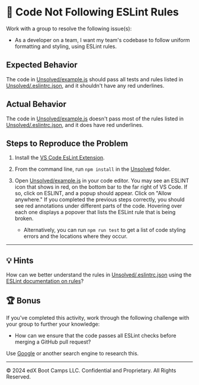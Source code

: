 # 🐛 Code Not Following ESLint Rules

Work with a group to resolve the following issue(s):

* As a developer on a team, I want my team's codebase to follow uniform formatting and styling, using ESLint rules.

## Expected Behavior

The code in [Unsolved/example.js](Unsolved/example.js) should pass all tests and rules listed in [Unsolved/.eslintrc.json](Unsolved/.eslintrc.json), and it shouldn't have any red underlines.

## Actual Behavior

The code in [Unsolved/example.js](Unsolved/example.js) doesn't pass most of the rules listed in [Unsolved/.eslintrc.json](Unsolved/.eslintrc.json), and it does have red underlines.

## Steps to Reproduce the Problem

1. Install the [VS Code EsLint Extension](https://marketplace.visualstudio.com/items?itemName=dbaeumer.vscode-eslint).

2. From the command line, run `npm install` in the [Unsolved](./Unsolved) folder.

3. Open [Unsolved/example.js](Unsolved/example.js) in your code editor. You may see an ESLINT icon that shows in red, on the bottom bar to the far right of VS Code. If so, click on ESLINT, and a popup should appear. Click on "Allow anywhere." If you completed the previous steps correctly, you should see red annotations under different parts of the code. Hovering over each one displays a popover that lists the ESLint rule that is being broken.

    * Alternatively, you can run `npm run test` to get a list of code styling errors and the locations where they occur.

---

## 💡 Hints

How can we better understand the rules in [Unsolved/.eslintrc.json](Unsolved/.eslintrc.json) using the [ESLint documentation on rules](https://eslint.org/docs/rules/)?

## 🏆 Bonus

If you've completed this activity, work through the following challenge with your group to further your knowledge:

* How can we ensure that the code passes all ESLint checks before merging a GitHub pull request?

Use [Google](https://www.google.com) or another search engine to research this.

---
© 2024 edX Boot Camps LLC. Confidential and Proprietary. All Rights Reserved.